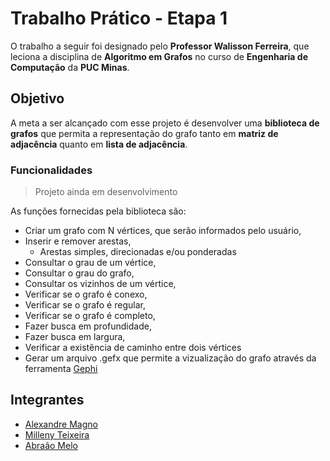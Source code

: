 # Trabalho Prático - Etapa 1
O trabalho a seguir foi designado pelo **Professor Walisson Ferreira**, que leciona a disciplina de **Algoritmo em Grafos** no curso de **Engenharia de Computação** da **PUC Minas**.

## Objetivo
A meta a ser alcançado com esse projeto é desenvolver uma **biblioteca de grafos** que permita a representação do grafo tanto em **matriz de adjacência** quanto
em **lista de adjacência**.

### Funcionalidades
> Projeto ainda em desenvolvimento

As funções fornecidas pela biblioteca são:
- Criar um grafo com N vértices, que serão informados pelo usuário,
- Inserir e remover arestas,
    - Arestas simples, direcionadas e/ou ponderadas
- Consultar o grau de um vértice,
- Consultar o grau do grafo,
- Consultar os vizinhos de um vértice,
- Verificar se o grafo é conexo,
- Verificar se o grafo é regular,
- Verificar se o grafo é completo,
- Fazer busca em profundidade,
- Fazer busca em largura,
- Verificar a existência de caminho entre dois vértices
- Gerar um arquivo .gefx que permite a vizualização do grafo através da ferramenta [Gephi](https://gephi.org/)

## Integrantes
- [Alexandre Magno](https://github.com/alexandmag)
- [Milleny Teixeira](https://github.com/millenyteixeira)
- [Abraão Melo](https://github.com/abramelo21)